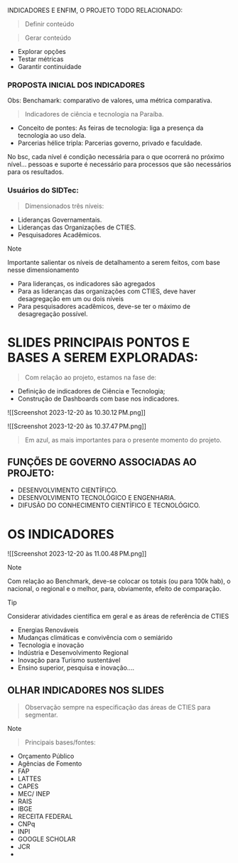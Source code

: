 INDICADORES E ENFIM, O PROJETO TODO RELACIONADO:


> Definir conteúdo

> Gerar conteúdo
- Explorar opções
- Testar métricas
- Garantir continuidade

### PROPOSTA INICIAL DOS INDICADORES

Obs: Benchamark: comparativo de valores, uma métrica comparativa.

> Indicadores de ciência e tecnologia na Paraíba.
- Conceito de pontes: As feiras de tecnologia: liga a presença da tecnologia ao uso dela.
- Parcerias hélice tripla: Parcerias governo, privado e faculdade.

No bsc, cada nível é condição necessária para o que ocorrerá no próximo nível...
pessoas e suporte é necessário para processos que são necessários para os resultados.

### Usuários do SIDTec:

> Dimensionados três níveis:

- Lideranças Governamentais.
- Lideranças das Organizações de CTIES.
- Pesquisadores Acadêmicos.

> [!NOTE]
> Importante salientar os níveis de detalhamento a serem feitos, com base nesse dimensionamento
> - Para lideranças, os indicadores são agregados
> - Para as lideranças das organizações com CTIES, deve haver desagregação em um ou dois níveis
> - Para pesquisadores acadêmicos, deve-se ter o máximo de desagregação possível.

# SLIDES PRINCIPAIS PONTOS E BASES A SEREM EXPLORADAS: 

> Com relação ao projeto, estamos na fase de:
- Definição de indicadores de Ciência e Tecnologia;
- Construção de Dashboards com base nos indicadores.



![[Screenshot 2023-12-20 às 10.30.12 PM.png]]




![[Screenshot 2023-12-20 às 10.37.47 PM.png]]
> Em azul, as mais importantes para o presente momento do projeto.


## FUNÇÕES DE GOVERNO ASSOCIADAS AO PROJETO:

- DESENVOLVIMENTO CIENTÍFICO.
- DESENVOLVIMENTO TECNOLÓGICO E ENGENHARIA.
- DIFUSÃO DO CONHECIMENTO CIENTÍFICO E TECNOLÓGICO.


# OS INDICADORES

![[Screenshot 2023-12-20 às 11.00.48 PM.png]]

> [!NOTE]
> Com relação ao Benchmark, deve-se colocar os totais (ou para 100k hab), o nacional, o regional e o melhor, para, obviamente, efeito de comparação.

> [!TIP]
> Considerar atividades científica em geral e as áreas de referência de CTIES
>   - Energias Renováveis 
 >  - Mudanças climáticas e convivência com o semiárido
   >- Tecnologia e inovação
   >- Indústria e Desenvolvimento Regional
   >- Inovação para Turismo sustentável
   >- Ensino superior, pesquisa e inovação....


## OLHAR INDICADORES NOS SLIDES

> Observação sempre na especificação das áreas de CTIES para segmentar.


> [!NOTE]
> > Principais bases/fontes:
> - Orçamento Público
> - Agências de Fomento
> - FAP
> - LATTES
> - CAPES
> - MEC/ INEP
> - RAIS
> - IBGE
> - RECEITA FEDERAL
> - CNPq
> - INPI
> - GOOGLE SCHOLAR
> - JCR
> - 
